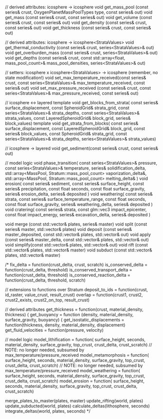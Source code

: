 // derived attributes: icosphere<Strata> -> icosphere<T>
void get_mass_pool   (const series<StrataStore>& crust, OxygenPlanetMassPoolTypes type, const series<float>& out)
void get_mass        (const series<StrataStore>& crust, const series<float>& out)
void get_volume      (const series<StrataStore>& crust, const series<float>& out)
void get_density     (const series<StrataStore>& crust, const series<float>& out)
void get_thickness   (const series<StrataStore>& crust, const series<float>& out)

// derived attributes: icosphere<Strata> -> icosphere<StrataValues<T>>
void get_thermal_conductivity    (const series<StrataStore>& crust, series<StrataValues<float>>& out)
void get_overburden_mass         (const series<StrataStore>& crust, series<StrataValues<float>>& out)
void get_depths                  (const series<StrataStore>& crust, const std::array<float, mass_pool_count>& mass_pool_densities, series<StrataValues<float>>& out)

// setters: icosphere<Strata> x icosphere<StrataValues<T>> -> icosphere<Strata>  (remember, no state modification!)
void set_max_temperature_received(const series<StrataStore>& crust, const series<StrataValues<float>>& max_temperature_received, const series<StrataStore>& out)
void set_max_pressure_received   (const series<StrataStore>& crust, const series<StrataValues<float>>& max_pressure_received,    const series<StrataStore>& out)

// icosphere<Strata> <-> layered<Strata>
template <typename T>
void get_blocks_from_strata(
	const series<float>& surface_displacement, 
    const SpheroidGrid& strata_grid, const series<StrataValues<float>>& strata_depths, const series<StrataValues<T>>& strata_values, 
    const LayeredSpheroidGrid& block_grid, series<T>& block_values)
template <typename T>
void get_strata_from_blocks(
	const series<float>& surface_displacement, 
    const LayeredSpheroidGrid& block_grid, const series<T>& block_values, 
    const SpheroidGrid& strata_grid, const series<StrataValues<float>>& strata_depths, series<StrataValues<T>>& strata_values)

// icosphere<Strata> -> layered<Strata>
void get_sediment(const series<StrataStore>& crust, const series<Stratum>& out)

// model logic
void phase_transition(
	const series<StrataValues<float>>& pressure, const series<StrataValues<float>>& temperature, 
	series<StrataStore>& solidification_delta,
	std::array<MassPool, Stratum::mass_pool_count> vaporization_delta&,
	std::array<MassPool, Stratum::mass_pool_count> melting_delta&
)
void erosion(
	const series<Stratum>& sediment, const series<float>& surface_height, const series<float>& precipitation, 
	const float seconds, const float surface_gravity,
	series<Stratum>& erosion_delta, series<Stratum>& deposited 
)
void weathering(
	const series<StrataStore>& strata, const series<float>& surface_temperature_range, 
	const float seconds, const float surface_gravity,
	series<StrataStore>& weathering_delta, series<Stratum>& deposited 
)
void cratering(
	const series<StrataStore>& strata, const glm::vec3 impact_epicenter, const float impact_energy,
	series<StrataStore>& excavation_delta, series<Stratum>& deposited
)

void merge   (const std::vector<Plate>& plates, series<StrataStore>& master)
void split   (const series<StrataStore>& master, std::vector<Plate>& plates)
void deposit (const series<Stratum>& master_deposited, const std::vector<Plate>& plates, std::vector<Plate>& out)
void apply   (const series<StrataStore>& master_delta, const std::vector<Plate>& plates, std::vector<Plate>& out)
void simplify(const std::vector<Plate>& plates, std::vector<Plate>& out)
void rift    (const std::vector<Plate>& plates, std::vector<Plate>& master)
void subduct (const std::vector<Plate>& plates, std::vector<Strata>& master)

/*
fix_delta = function(crust_delta, crust, scratch) 
is_conserved_delta = function(crust_delta, threshold) 
is_conserved_transport_delta = function(crust_delta, threshold) 
is_conserved_reaction_delta = function(crust_delta, threshold, scratch) 

// extensions to functions over Stratum
deposit_to_ids = function(crust, id_raster, value_crust, result_crust)
overlap = function(crust1, crust2, crust2_exists, crust2_on_top, result_crust)

// derived attributes
get_thickness = function(crust, material_density, thickness) {
get_buoyancy = function (density, material_density, surface_gravity, buoyancy) {
get_isostatic_displacements = function(thickness, density, material_density, displacement)
get_fluid_velocities = function(pressure, velocity)

// model logic
model_lithification = function(
        surface_height, seconds,
        material_density, surface_gravity,
        top_crust, crust_delta, crust_scratch)      // NOTE: no longer needed, subsumed by max_temperature/pressure_received
model_metamorphosis = function(
        surface_height, seconds,
        material_density, surface_gravity,
        top_crust, crust_delta, crust_scratch)      // NOTE: no longer needed, subsumed by max_temperature/pressure_received
model_weathering = function(
        surface_height, seconds,
        material_density, surface_gravity,
        top_crust, crust_delta, crust_scratch)
model_erosion = function(
        surface_height, seconds,
        material_density, surface_gravity,
        top_crust, crust_delta, crust_scratch)

merge_plates_to_master(plates, master)
update_rifting(world, plates)
update_subducted(world, plates)
calculate_deltas(lithosphere, seconds)
integrate_deltas(world, plates, seconds)
*/